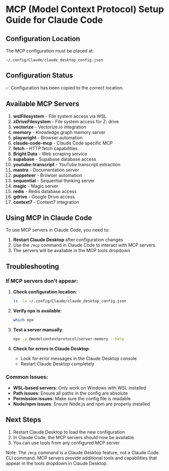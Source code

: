 # MCP (Model Context Protocol) Setup Guide for Claude Code

## Configuration Location

The MCP configuration must be placed at:
```
~/.config/Claude/claude_desktop_config.json
```

## Configuration Status

✅ Configuration has been copied to the correct location.

## Available MCP Servers

1. **wslFilesystem** - File system access via WSL
2. **zDriveFilesystem** - File system access for Z: drive
3. **vectorize** - Vectorize.io integration
4. **memory** - Knowledge graph memory server
5. **playwright** - Browser automation
6. **claude-code-mcp** - Claude Code specific MCP
7. **fetch** - HTTP fetch capabilities
8. **Bright Data** - Web scraping service
9. **supabase** - Supabase database access
10. **youtube-transcript** - YouTube transcript extraction
11. **mastra** - Documentation server
12. **puppeteer** - Browser automation
13. **sequential** - Sequential thinking server
14. **magic** - Magic server
15. **redis** - Redis database access
16. **gdrive** - Google Drive access
17. **context7** - Context7 integration

## Using MCP in Claude Code

To use MCP servers in Claude Code, you need to:

1. **Restart Claude Desktop** after configuration changes
2. Use the `/mcp` command in Claude Code to interact with MCP servers
3. The servers will be available in the MCP tools dropdown

## Troubleshooting

### If MCP servers don't appear:

1. **Check configuration location**:
   ```bash
   ls -la ~/.config/Claude/claude_desktop_config.json
   ```

2. **Verify npx is available**:
   ```bash
   which npx
   ```

3. **Test a server manually**:
   ```bash
   npx -y @modelcontextprotocol/server-memory --help
   ```

4. **Check for errors in Claude Desktop**:
   - Look for error messages in the Claude Desktop console
   - Restart Claude Desktop completely

### Common Issues:

- **WSL-based servers**: Only work on Windows with WSL installed
- **Path issues**: Ensure all paths in the config are absolute
- **Permission issues**: Make sure the config file is readable
- **Node/npm issues**: Ensure Node.js and npm are properly installed

## Next Steps

1. Restart Claude Desktop to load the new configuration
2. In Claude Code, the MCP servers should now be available
3. You can use tools from any configured MCP server

Note: The `/mcp` command is a Claude Desktop feature, not a Claude Code CLI command. MCP servers provide additional tools and capabilities that appear in the tools dropdown in Claude Desktop.